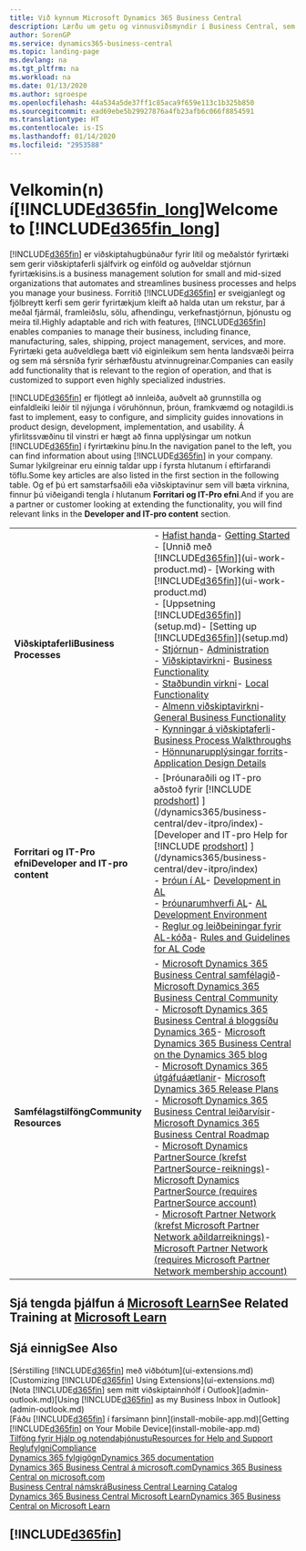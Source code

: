 ```yaml
---
title: Við kynnum Microsoft Dynamics 365 Business Central
description: Lærðu um getu og vinnusviðsmyndir í Business Central, sem er viðskiptahugbúnaður fyrir lítil og meðalstór fyrirtæki.
author: SorenGP
ms.service: dynamics365-business-central
ms.topic: landing-page
ms.devlang: na
ms.tgt_pltfrm: na
ms.workload: na
ms.date: 01/13/2020
ms.author: sgroespe
ms.openlocfilehash: 44a534a5de37ff1c85aca9f659e113c1b325b850
ms.sourcegitcommit: ead69ebe5b29927876a4fb23afb6c066f8854591
ms.translationtype: HT
ms.contentlocale: is-IS
ms.lasthandoff: 01/14/2020
ms.locfileid: "2953588"
---
```

# <a name="welcome-to-included365fin_longincludesd365fin_long_mdmd"></a><span data-ttu-id="92303-103">Velkomin(n) í[!INCLUDE[d365fin_long](includes/d365fin_long_md.md)]</span><span class="sxs-lookup"><span data-stu-id="92303-103">Welcome to [!INCLUDE[d365fin_long](includes/d365fin_long_md.md)]</span></span>
[!INCLUDE[d365fin](includes/d365fin_md.md)] <span data-ttu-id="92303-104">er viðskiptahugbúnaður fyrir lítil og meðalstór fyrirtæki sem gerir viðskiptaferli sjálfvirk og einföld og auðveldar stjórnun fyrirtækisins.</span><span class="sxs-lookup"><span data-stu-id="92303-104">is a business management solution for small and mid-sized organizations that automates and streamlines business processes and helps you manage your business.</span></span> <span data-ttu-id="92303-105">Forritið [!INCLUDE[d365fin](includes/d365fin_md.md)] er sveigjanlegt og fjölbreytt kerfi sem gerir fyrirtækjum kleift að halda utan um rekstur, þar á meðal fjármál, framleiðslu, sölu, afhendingu, verkefnastjórnun, þjónustu og meira til.</span><span class="sxs-lookup"><span data-stu-id="92303-105">Highly adaptable and rich with features, [!INCLUDE[d365fin](includes/d365fin_md.md)] enables companies to manage their business, including finance, manufacturing, sales, shipping, project management, services, and more.</span></span> <span data-ttu-id="92303-106">Fyrirtæki geta auðveldlega bætt við eiginleikum sem henta landsvæði þeirra og sem má sérsníða fyrir sérhæfðustu atvinnugreinar.</span><span class="sxs-lookup"><span data-stu-id="92303-106">Companies can easily add functionality that is relevant to the region of operation, and that is customized to support even highly specialized industries.</span></span>

[!INCLUDE[d365fin](includes/d365fin_md.md)] <span data-ttu-id="92303-107">er fljótlegt að innleiða, auðvelt að grunnstilla og einfaldleiki leiðir til nýjunga í vöruhönnun, þróun, framkvæmd og notagildi.</span><span class="sxs-lookup"><span data-stu-id="92303-107">is fast to implement, easy to configure, and simplicity guides innovations in product design, development, implementation, and usability.</span></span> <span data-ttu-id="92303-108">Á yfirlitssvæðinu til vinstri er hægt að finna upplýsingar um notkun [!INCLUDE[d365fin](includes/d365fin_md.md)] í fyrirtækinu þínu.</span><span class="sxs-lookup"><span data-stu-id="92303-108">In the navigation panel to the left, you can find information about using [!INCLUDE[d365fin](includes/d365fin_md.md)] in your company.</span></span> <span data-ttu-id="92303-109">Sumar lykilgreinar eru einnig taldar upp í fyrsta hlutanum í eftirfarandi töflu.</span><span class="sxs-lookup"><span data-stu-id="92303-109">Some key articles are also listed in the first section in the following table.</span></span> <span data-ttu-id="92303-110">Og ef þú ert samstarfsaðili eða viðskiptavinur sem vill bæta virknina, finnur þú viðeigandi tengla í hlutanum **Forritari og IT-Pro efni**.</span><span class="sxs-lookup"><span data-stu-id="92303-110">And if you are a partner or customer looking at extending the functionality, you will find relevant links in the **Developer and IT-pro content** section.</span></span>  

|||  
|-|-|  
|<span data-ttu-id="92303-111">**Viðskiptaferli**</span><span class="sxs-lookup"><span data-stu-id="92303-111">**Business Processes**</span></span>|<span data-ttu-id="92303-112">-   [Hafist handa](product-get-started.md)</span><span class="sxs-lookup"><span data-stu-id="92303-112">-   [Getting Started](product-get-started.md)</span></span><br /><span data-ttu-id="92303-113">-   [Unnið með [!INCLUDE[d365fin](includes/d365fin_md.md)]](ui-work-product.md)</span><span class="sxs-lookup"><span data-stu-id="92303-113">-   [Working with [!INCLUDE[d365fin](includes/d365fin_md.md)]](ui-work-product.md)</span></span><br /><span data-ttu-id="92303-114">-   [Uppsetning [!INCLUDE[d365fin](includes/d365fin_md.md)]](setup.md)</span><span class="sxs-lookup"><span data-stu-id="92303-114">-   [Setting up [!INCLUDE[d365fin](includes/d365fin_md.md)]](setup.md)</span></span><br /><span data-ttu-id="92303-115">-   [Stjórnun](admin-setup-and-administration.md)</span><span class="sxs-lookup"><span data-stu-id="92303-115">-   [Administration](admin-setup-and-administration.md)</span></span><br /><span data-ttu-id="92303-116">-   [Viðskiptavirkni](across-business-functionality.md)</span><span class="sxs-lookup"><span data-stu-id="92303-116">-   [Business Functionality](across-business-functionality.md)</span></span><br /><span data-ttu-id="92303-117">-   [Staðbundin virkni](LocalFunctionality/Austria/austria-local-functionality.md)</span><span class="sxs-lookup"><span data-stu-id="92303-117">-   [Local Functionality](LocalFunctionality/Austria/austria-local-functionality.md)</span></span><br /><span data-ttu-id="92303-118">-   [Almenn viðskiptavirkni](ui-across-business-areas.md)</span><span class="sxs-lookup"><span data-stu-id="92303-118">-   [General Business Functionality](ui-across-business-areas.md)</span></span><br /><span data-ttu-id="92303-119">-   [Kynningar á viðskiptaferli](walkthrough-business-process-walkthroughs.md)</span><span class="sxs-lookup"><span data-stu-id="92303-119">-   [Business Process Walkthroughs](walkthrough-business-process-walkthroughs.md)</span></span><br /><span data-ttu-id="92303-120">-   [Hönnunarupplýsingar forrits](design-details-application-design.md)</span><span class="sxs-lookup"><span data-stu-id="92303-120">-   [Application Design Details](design-details-application-design.md)</span></span>|  
|<span data-ttu-id="92303-121">**Forritari og IT-Pro efni**</span><span class="sxs-lookup"><span data-stu-id="92303-121">**Developer and IT-pro content**</span></span>|<span data-ttu-id="92303-122">-   [Þróunaraðili og IT-pro aðstoð fyrir [!INCLUDE [prodshort](includes/prodshort.md)] ](/dynamics365/business-central/dev-itpro/index)</span><span class="sxs-lookup"><span data-stu-id="92303-122">-   [Developer and IT-pro Help for [!INCLUDE [prodshort](includes/prodshort.md)] ](/dynamics365/business-central/dev-itpro/index)</span></span><br /><span data-ttu-id="92303-123">-   [Þróun í AL](/dynamics365/business-central/dev-itpro/developer/devenv-dev-overview)</span><span class="sxs-lookup"><span data-stu-id="92303-123">-   [Development in AL](/dynamics365/business-central/dev-itpro/developer/devenv-dev-overview)</span></span><br /><span data-ttu-id="92303-124">-   [Þróunarumhverfi AL](/dynamics365/business-central/dev-itpro/developer/devenv-reference-overview)</span><span class="sxs-lookup"><span data-stu-id="92303-124">-   [AL Development Environment](/dynamics365/business-central/dev-itpro/developer/devenv-reference-overview)</span></span><br /><span data-ttu-id="92303-125">-   [Reglur og leiðbeiningar fyrir AL-kóða](/dynamics365/business-central/dev-itpro/compliance/apptest-overview)</span><span class="sxs-lookup"><span data-stu-id="92303-125">-   [Rules and Guidelines for AL Code](/dynamics365/business-central/dev-itpro/compliance/apptest-overview)</span></span>|  
|<span data-ttu-id="92303-126">**Samfélagstilföng**</span><span class="sxs-lookup"><span data-stu-id="92303-126">**Community Resources**</span></span>|<span data-ttu-id="92303-127">-   [Microsoft Dynamics 365 Business Central samfélagið](https://community.dynamics.com/business)</span><span class="sxs-lookup"><span data-stu-id="92303-127">-   [Microsoft Dynamics 365 Business Central Community](https://community.dynamics.com/business)</span></span><br /><span data-ttu-id="92303-128">-   [Microsoft Dynamics 365 Business Central á bloggsíðu Dynamics 365](https://cloudblogs.microsoft.com/dynamics365/it/product/business-central/)</span><span class="sxs-lookup"><span data-stu-id="92303-128">-   [Microsoft Dynamics 365 Business Central on the Dynamics 365 blog](https://cloudblogs.microsoft.com/dynamics365/it/product/business-central/)</span></span><br /><span data-ttu-id="92303-129">-   [Microsoft Dynamics 365 útgáfuáætlanir](https://go.microsoft.com/fwlink/?linkid=2047422)</span><span class="sxs-lookup"><span data-stu-id="92303-129">-   [Microsoft Dynamics 365 Release Plans](https://go.microsoft.com/fwlink/?linkid=2047422)</span></span><br /><span data-ttu-id="92303-130">-   [Microsoft Dynamics 365 Business Central leiðarvísir](https://dynamics.microsoft.com/roadmap/business-central/)</span><span class="sxs-lookup"><span data-stu-id="92303-130">-   [Microsoft Dynamics 365 Business Central Roadmap](https://dynamics.microsoft.com/roadmap/business-central/)</span></span><br /><span data-ttu-id="92303-131">-   [Microsoft Dynamics PartnerSource \(krefst PartnerSource-reiknings\)](https://mbs.microsoft.com/partnersource)</span><span class="sxs-lookup"><span data-stu-id="92303-131">-   [Microsoft Dynamics PartnerSource \(requires PartnerSource account\)](https://mbs.microsoft.com/partnersource)</span></span><br /><span data-ttu-id="92303-132">-   [Microsoft Partner Network \(krefst Microsoft Partner Network aðildarreiknings\)](https://mspartner.microsoft.com/en/us/windows/index.aspx)</span><span class="sxs-lookup"><span data-stu-id="92303-132">-   [Microsoft Partner Network \(requires Microsoft Partner Network membership account\)](https://mspartner.microsoft.com/en/us/windows/index.aspx)</span></span>|  

## <a name="see-related-training-at-microsoft-learnlearnbrowseproductsdynamics-business-central"></a><span data-ttu-id="92303-133">Sjá tengda þjálfun á [Microsoft Learn](/learn/browse/?products=dynamics-business-central)</span><span class="sxs-lookup"><span data-stu-id="92303-133">See Related Training at [Microsoft Learn](/learn/browse/?products=dynamics-business-central)</span></span>

## <a name="see-also"></a><span data-ttu-id="92303-134">Sjá einnig</span><span class="sxs-lookup"><span data-stu-id="92303-134">See Also</span></span>

<span data-ttu-id="92303-135">[Sérstilling [!INCLUDE[d365fin](includes/d365fin_md.md)] með viðbótum](ui-extensions.md)</span><span class="sxs-lookup"><span data-stu-id="92303-135">[Customizing [!INCLUDE[d365fin](includes/d365fin_md.md)] Using Extensions](ui-extensions.md)</span></span>  
<span data-ttu-id="92303-136">[Nota [!INCLUDE[d365fin](includes/d365fin_md.md)] sem mitt viðskiptainnhólf í Outlook](admin-outlook.md)</span><span class="sxs-lookup"><span data-stu-id="92303-136">[Using [!INCLUDE[d365fin](includes/d365fin_md.md)] as my Business Inbox in Outlook](admin-outlook.md)</span></span>  
<span data-ttu-id="92303-137">[Fáðu [!INCLUDE[d365fin](includes/d365fin_md.md)] í farsímann þinn](install-mobile-app.md)</span><span class="sxs-lookup"><span data-stu-id="92303-137">[Getting [!INCLUDE[d365fin](includes/d365fin_md.md)] on Your Mobile Device](install-mobile-app.md)</span></span>  
[<span data-ttu-id="92303-138">Tilföng fyrir Hjálp og notendaþjónustu</span><span class="sxs-lookup"><span data-stu-id="92303-138">Resources for Help and Support</span></span>](product-help-and-support.md)  
[<span data-ttu-id="92303-139">Reglufylgni</span><span class="sxs-lookup"><span data-stu-id="92303-139">Compliance</span></span>](compliance/compliance-overview.md)  
[<span data-ttu-id="92303-140">Dynamics 365 fylgigögn</span><span class="sxs-lookup"><span data-stu-id="92303-140">Dynamics 365 documentation</span></span>](/dynamics365/)  
[<span data-ttu-id="92303-141">Dynamics 365 Business Central á microsoft.com</span><span class="sxs-lookup"><span data-stu-id="92303-141">Dynamics 365 Business Central on microsoft.com</span></span>](https://dynamics.microsoft.com/business-central/overview/)  
[<span data-ttu-id="92303-142">Business Central námskrá</span><span class="sxs-lookup"><span data-stu-id="92303-142">Business Central Learning Catalog</span></span>](readiness/readiness-learning-catalog.md)  
[<span data-ttu-id="92303-143">Dynamics 365 Business Central Microsoft Learn</span><span class="sxs-lookup"><span data-stu-id="92303-143">Dynamics 365 Business Central on Microsoft Learn</span></span>](/learn/browse/?products=dynamics-business-central)  


## [!INCLUDE[d365fin](includes/free_trial_md.md)]
